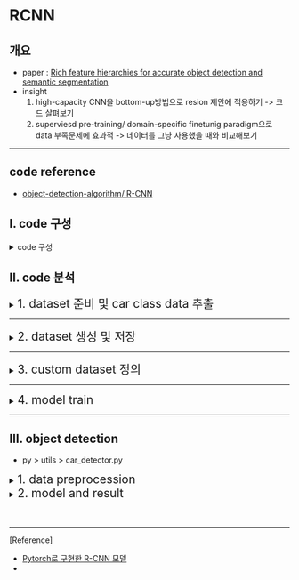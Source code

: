 # RCNN


## 개요
- paper :  [Rich feature hierarchies for accurate object detection and semantic segmentation](https://arxiv.org/abs/1311.2524)
- insight
    1. high-capacity CNN을  bottom-up방법으로  resion 제안에 적용하기 
    -> 코드 살펴보기
    2. superviesd pre-training/ domain-specific finetunig paradigm으로 data 부족문제에 효과적
    -> 데이터를 그냥 사용했을 때와 비교해보기

---
## code reference 
- [object-detection-algorithm/ R-CNN](https://github.com/object-detection-algorithm/R-CNN/)


## Ⅰ.  code 구성
<details>
<summary>code 구성</summary>
<div markdown="1">
    <pre>
    <code>
    - docs
    - imgs
    - py
        - utils 
            - data
                - create_bbox_regression_data.py          
                - create_classifier_data.py              
                - create_finetune_data.py                 
                - custom_batch_sampler.py                 
                - custom_bbox_regression_dataset.py       
                - custom_classifier_dataset.py            
                - custom_finetune_dataset.py              
                - custom_hard_negative_mining_dataset.py  
                - pascal_voc.py                           
                - pascal_voc_car.py
            - utils
        - bbox_regression.py                            
        - car_detector.py                              
        - finetune.py                                   
        - linear_svm.py                                 
        - selectivesearch.py    
        - data
        - utkls
    </code>
    </pre>    
</div>
</details>



## Ⅱ. code 분석
<details>
<summary><span style="font-size:150%">1. dataset 준비 및 car class data 추출</span> </summary>
<div markdown="1">

- py > utils> data > pascal_voc.py 실행 (dataset download)
- py > utils > data > pascal_voc_cal.py 실행 
- PASCAL_VOC_2007 dataset 이용
- ImageSets > main> cat_trainval.txt를 읽어 class가 car인 데이터를 train/ val, xml/jpg 파일로 나누어 데이터셋 구축 
- class가 car인 이미지만 추출

    | type | train   | val  |
    |:---:|:---:|:---:|
    |Annotations |  590  |  571   |
    | JPEGImages |  590  | 571  |

</div>
</details>

---
<details>
<summary><span style="font-size:150%">2. dataset 생성 및 저장</span> </summary>
<div markdown="1">


<details>
<summary><span style="font-size:120%">1) CNN 모델(AlexNet)을 finetune하기 위한 dataset</span> </summary>
<div markdown="1">

#### (1) selectivesearch
> - py > selectivesearch.py 실행
> - opencv에 구현된 cv2.ximgproc.segmentation.createSelectiveSearchSegmentation() 이용
> - 반환값: bounding box의 좌표값 array 반환
> - test image : lena.jpg

| 원본 이미지 | selectivesearch 이미지(초기 20개 box)|
|:---:|:---:|
| <img src = "./image/000012.jpg" width = 250> | <img src = "./image/000012_selectivesearch.jpg" width = 250>  

- 000012.jpg 이미지에서 찾은 box: 4648개

#### (2) CNN 모델(AlexNet)을 fine-tuning을 위한 annotation 데이터 생성
> - py > utils > data > create_finetune_data.py 실행
>- 이미지마다 selectivesearch로 찾은 predict box와 PASCAL_VOC dataset에 저장된 xml 파일의 Ground Truth를 비교
>- IoU가 0.5 이상이면 positive, 아니면 negative로 labeling
> | type | train   | val  |
> |:---:|:---:|:---:|
> |positive |  66122  |  64040   |
> | negative |  454839  | 407548  |
>- 상기 결과를 파일이름_0.csv, 파일이름_1.csv로 저장
> - 000012.jpg 이미지에서 selectivesearch한 4648개의 box중 IoU와 box area를 고려하여 positive 339개, negative 1116개 box를 선택

| positive_label | negative_label|
|:---:|:---:|
| <img src = "./image/000012_finetune_positive.png" width = 250> | <img src = "./image/000012_finetune_negative.png" width = 250>  


</div>
</details>


<details>
<summary><span style="font-size:120%">2) Linear SVM을 학습하기 위한 dataset</span> </summary>
<div markdown="1">

> - Linear SVM을 학습하기 위한 annotation 데이터 생성
> - py > utils > data > create_flassifier_data.py 실행
> - 상기 CNN모델을 fine-tuning하기 위한 과정과 비슷하나 data를 positive, negative로 labeling 하는 과정이 다름
> - groun truths의 box를 positive로, selective search가 찾은 box 중 IoU가 0.3보다 작고 면적을 고려하여 negative로 labeling
> - 상기 결과를 파일이름_0.csv, 파일이름_1.csv로 저장
> - 000012.jpg 이미지에서 selectivesearch한 4648개의 box중 IoU와 box area를 고려하여 positive 1개, negative 803개 box를 선택


| type | train   | val  |
|:---:|:---:|:---:|
|positive |  625  |  625   |
|negative |  366028  | 321474  |


 | positive_label | negative_label|
 |:---:|:---:|
 | <img src = "./image/000012_GT.png" width = 250> | <img src = "./image/000012_classifier_negative.png" width = 250> |
</div>
</details>


<details>
<summary><span style="font-size:120%">3) Bounding box Regressor 학습을 위한 dataset</span> </summary>
<div markdown="1">

> - Bounding box Regressor 학습을 위한 annotation 데이터 생성
> - py > utils > data > create_bbox_regression_data.py 실행
> - CNN을 fine-tuning하기 위해 생성한 positive box 중 IoU가 0.6 이상인 data만 사용
> -  000012.jpg 이미지에서 finetuning을 위한 positive 이미지  339개의 box중 IoU 고려하여 231개 box를 선택


| positive_bbox1 | positive_bbox2|positive_bbox3|
 |:---:|:---:|:---:|
 | <img src = "./image/000012_bbox_regression1.png" width = 250> | <img src = "./image/000012_bbox_regression2.png" width = 250> | <img src = "./image/000012_bbox_regression3.png" width = 250> | 

</div>
</details>


</div>
</details>

---

<details>
<summary><span style="font-size:150%">3. custom dataset 정의</span> </summary>
<div markdown="1">

>- 모델에 사용하기 위해 data type 정의

<details>
<summary><span style="font-size:150%">1) CNN모델을 fine_tuning하기 위한 custom dataset</span> </summary>
<div markdown="1">

> - py > utils > data > custom_finetune_dataset.py 실행
> - 원본 이미지를 하나의 list에 저장
> - create_funetune_data.py에서 생성한 image annotation의 좌표값과 개수를 positive, negative로 나누어 각각 list에 저장
> - jpeg_image: 376장
> - positive_box : 66,122개
> - negative_box : 454,839개
> - total_box : 520961


</div>
</details>

<details>
<summary><span style="font-size:150%"> 2) Linear SVM을 학습하기 위한 classifier dataset 정의</span> </summary>
<div markdown="1">

> - py > utils > custom_classifier_dataset.py
> - 3개의 test()함수
    >> - test() : classifier_car/val 이미지와 positive, negative box coor 저장
    >> - test2() : classifier_car/train 이미지와 positive, negative box coor 저장,  transform. Compose()를 이용하여 (227 * 227 )size로 wrap하고, tensor 형식으로 변환
    >> - test3() : DataLoader를 이용해 batch_size 128, num_workers 8로 학습할 준비 , input size : [ 128, 3, 227, 227 ]
    
|type| positive_label | negative_label|
|:---:|:---:|:---:|
| 원본 |<img src = "./image/000012_custom_classifier_dataset_test22.png" width = 200> | <img src = "./image/000012_custom_classifier_dataset_test2_1.png" width = 200> |
|227 * 227 | <img src = "./image/000012_custom_classifier_dataset_test2.png" width = 200> | <img src = "./image/000012_custom_classifier_dataset_test2_11.png" width = 200> |
</div>
</details>
   

<details>
<summary><span style="font-size:150%"> 3) bbox regression을 학습하기 위한 dataset 정의</span> </summary>
<div markdown="1">

- py > utils > custom_bbox_regression_dataset.py
- 이미지 box의 coor값이 아닌 positive, ground_truth의 값을 적절히 조절해서 t의 x, y, w, h값을 구해서 dataloader 형식으로 준비

</div>
</details>

<details>
<summary><span style="font-size:150%"> 4) 학습을 위한 batch sampler</span> </summary>
<div markdown="1">

- py > utils > data > custom_batch_sampler.py

- positive, negative data(총 520961)를 mini batch(num_iter : 4070)로 구성한 뒤, suffle
- positive batch : 32 / negative batch : 96

</div>
</details>

</div>
</details>

---

<details>
<summary><span style="font-size:150%"> 4. model train</span> </summary>
<div markdown="1">


<details>
<summary><span style="font-size:150%"> 1) pre_trained 된 AlexNet Fine_tuning</span> </summary>
<div markdown="1">

- py > utils > finetune.py

- pretrained AlexNet의 마지막에 Fully Connectied layer 추가
(출력되는 output unit = classes 수 + 1(배경)이므로, 이 코드에서는 자동차에 대한 분류만 진행하므로 output unit 수 = 2)
 
- model structure 

<img src = "./image/4.cnn_model_structure.png" width = 500> 

- loss function: CrossEntoropyLoss
- optimiser : SGD
- parameter

| learning rate | momentum | epoch |
|:---:|:---:|:---:|
||1e-3|0.9|25|

- best val accuracy : 0.873293
- accuracy, loss

|accuracy|loss|
:---:|:---:|
|<img src="./image/4.cnn_model_acc_graph.png" width = 200>| <img src="./image/4.cnn_model_loss_graph.png" width = 200>|


</div>
</details>

<details>
<summary><span style="font-size:150%"> 2)liear SVM  </span> </summary>
<div markdown="1">

- py > utils > linear_svm.py

- finetuing한 AlexNet모델의 마지막 layer를 학습시켜 object(positive)인지 background(netative)인지 classification 진행

- Hard Negative Mining
    - 학습 데이터의 class: positive(object), negative(background)
    - 클래스 불균형(positive data < negative data)이므로 균형있게 학습하기 위해 positive sample과 negative sample의 비율을 1:1로 맞춰 학습 
    - 남은 negative sample을 linear SVM 모델에서 한번 더 학습

- Hing loss function
    - 최대 마진 분류를 외한 SVM에 사용하는 loss function
- parameter
| learning rate | momentum | epoch |
|:---:|:---:|:---:|
||1e-4|0.9|10|

-  accuracy, loss 

|accuracy|loss|
:---:|:---:|
|<img src="./image/4.linear_svm_acc_graph.png" width = 200>| <img src="./image/4.linear_svm_loss_graph.png" width = 200>|

</div>
</details>


<details>
<summary><span style="font-size:150%"> 3)box regressor  </span> </summary>
<div markdown="1">

- py > utils >  bbox_regression.py

- finetuned AlexNet의 마지막 layer에 fully conneted layer(num of nuit = 4)를 추가

- loss function : MSE(Mean Squred Error)
- optimizer: Adam
- parameter

| learning rate | weight_decay | epoch |
|:---:|:---:|:---:|
||1e-4|1e-4|12|

-  loss

<img src="./image/4.bbox_regression_loss_graph.png" width = 200>

</div>
</details>

</div>
</details>

---

## Ⅲ. object detection

- py > utils > car_detector.py

<details>
<summary><span style="font-size:150%"> 1. data preprocession  </span> </summary>
<div markdown="1">

- input image에서 selective search로 찾은 bbox를 (227, 227) 크기로 wrapping

|input image|selective search image| wrap image|
:---:|:---:|:---:|
|<img src="./image/5.input_img.jpg" width = 200>| <img src="./image/5.selectivesearch.png" width = 200>|<img src="./image/6.wrap_img.png" width = 200>|
</div>
</details>

<details>
<summary><span style="font-size:150%">2. model and result  </span> </summary>
<div markdown="1">


- selectivesearch로 찾은 2306개 중 model output의 결과 positive가 높은 box를 찾고
  그 중에서 svm threshold(0.3) 이상인 box 34개를 찾음
- Non maximum suppression을 적용해서, positive 확률이 가장 큰 값을 가진 box와 나머지 box와의 iOU값을 계산해서  0.3이상인 box 19개를 찾음

||result1|result2| result3|
|:---:|:---:|:---:|:---:|
|img|<img src="./image/6.nms_0.74375635.png" width = 200>| <img src="./image/6.nms_0.70.png" width = 200>|<img src="./image/6.nms_0.66871464.png" width = 200>|
|prob|0.74|0.70|0.67|


</div>
</details>




<br>
<br>

---
[Reference]
- [Pytorch로 구현한 R-CNN 모델](https://herbwood.tistory.com/6)        
-      

